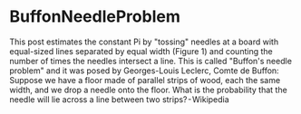 # BuffonNeedleProblem
This post estimates the constant Pi by "tossing" needles at a board with equal-sized lines separated by equal width (Figure 1) and counting the number of times the needles intersect a line. This is called "Buffon's needle problem" and it was posed by Georges-Louis Leclerc, Comte de Buffon: Suppose we have a floor made of parallel strips of wood, each the same width, and we drop a needle onto the floor. What is the probability that the needle will lie across a line between two strips? - Wikipedia
